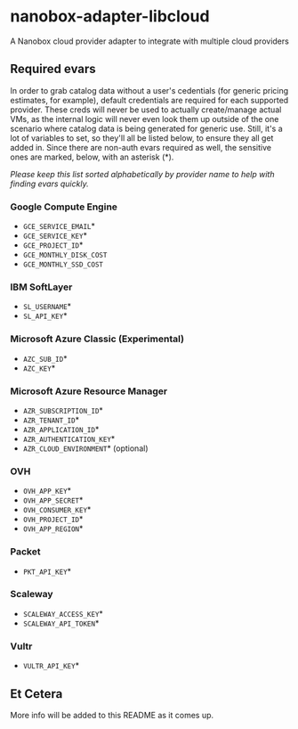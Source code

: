 # nanobox-adapter-libcloud
A Nanobox cloud provider adapter to integrate with multiple cloud providers

## Required evars
In order to grab catalog data without a user's cedentials (for generic pricing
estimates, for example), default credentials are required for each supported
provider. These creds will never be used to actually create/manage actual VMs,
as the internal logic will never even look them up outside of the one scenario
where catalog data is being generated for generic use. Still, it's a lot of
variables to set, so they'll all be listed below, to ensure they all get added
in. Since there are non-auth evars required as well, the sensitive ones are
marked, below, with an asterisk (\*).

_Please keep this list sorted alphabetically by provider name to help with
finding evars quickly._

### Google Compute Engine
-   `GCE_SERVICE_EMAIL`\*
-   `GCE_SERVICE_KEY`\*
-   `GCE_PROJECT_ID`\*
-   `GCE_MONTHLY_DISK_COST`
-   `GCE_MONTHLY_SSD_COST`

### IBM SoftLayer
-   `SL_USERNAME`\*
-   `SL_API_KEY`\*

### Microsoft Azure Classic (Experimental)
-   `AZC_SUB_ID`\*
-   `AZC_KEY`\*

### Microsoft Azure Resource Manager
-   `AZR_SUBSCRIPTION_ID`\*
-   `AZR_TENANT_ID`\*
-   `AZR_APPLICATION_ID`\*
-   `AZR_AUTHENTICATION_KEY`\*
-   `AZR_CLOUD_ENVIRONMENT`\* (optional)

### OVH
-   `OVH_APP_KEY`\*
-   `OVH_APP_SECRET`\*
-   `OVH_CONSUMER_KEY`\*
-   `OVH_PROJECT_ID`\*
-   `OVH_APP_REGION`\*

### Packet
-   `PKT_API_KEY`\*

### Scaleway
-   `SCALEWAY_ACCESS_KEY`\*
-   `SCALEWAY_API_TOKEN`\*

### Vultr
-   `VULTR_API_KEY`\*

## Et Cetera
More info will be added to this README as it comes up.
